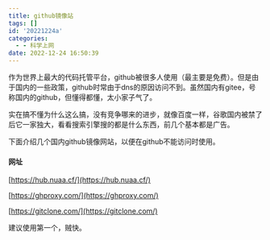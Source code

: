 ```yaml
---
title: github镜像站
tags: []
id: '20221224a'
categories:
  - - 科学上网
date: 2022-12-24 16:50:39
---
```


作为世界上最大的代码托管平台，github被很多人使用（最主要是免费）。但是由于国内的一些政策，github时常由于dns的原因访问不到。虽然国内有gitee，号称国内的github，但懂得都懂，太小家子气了。

实在搞不懂为什么这么搞，没有竞争哪来的进步，就像百度一样，谷歌国内被禁了后它一家独大，看看搜索引擎搜的都是什么东西，前几个基本都是广告。

下面介绍几个国内github镜像网站，以便在github不能访问时使用。

#### 网址

[https://hub.nuaa.cf/](https://hub.nuaa.cf/)

[https://ghproxy.com/](https://ghproxy.com/)

[https://gitclone.com/](https://gitclone.com/)

建议使用第一个，贼快。